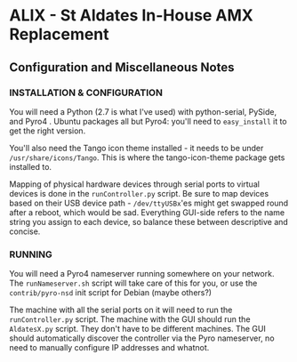 ALIX - St Aldates In-House AMX Replacement
==========================================

Configuration and Miscellaneous Notes
-------------------------------------

### INSTALLATION & CONFIGURATION ###

You will need a Python (2.7 is what I've used) with python-serial, PySide, and
Pyro4 . Ubuntu packages all but Pyro4: you'll need to `easy_install` it to get
the right version.

You'll also need the Tango icon theme installed - it needs to be under
`/usr/share/icons/Tango`. This is where the tango-icon-theme package gets
installed to.

Mapping of physical hardware devices through serial ports to virtual devices is
done in the `runController.py` script. Be sure to map devices based on their USB
device path - `/dev/ttyUSBx`'es might get swapped round after a reboot, which
would be sad. Everything GUI-side refers to the name string you assign to each
device, so balance these between descriptive and concise.


### RUNNING ###

You will need a Pyro4 nameserver running somewhere on your network. The 
`runNameserver.sh` script will take care of this for you, or use the
`contrib/pyro-nsd` init script for Debian (maybe others?)

The machine with all the serial ports on it will need to run the 
`runController.py` script. The machine with the GUI should run the `AldatesX.py`
script. They don't have to be different machines. The GUI should automatically
discover the controller via the Pyro nameserver, no need to manually configure
IP addresses and whatnot.
